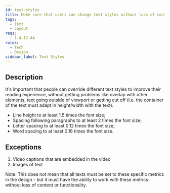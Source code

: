 ```yaml
---
id: text-styles
title: Make sure that users can change text styles without loss of content or functionality
tags:
  - Text
  - Layout
reqs:
  - 1.4.12 AA
roles:
  - Tech
  - Design
sidebar_label: Text Styles
---
```


## Description

It's important that people can override different text styles to improve their reading experience, without getting problems like overlap with other elements, text going outside of viewport or getting cut off (i.e. the container of the text must adapt in height/width with the text).

- Line height to at least 1.5 times the font size;
- Spacing following paragraphs to at least 2 times the font size;
- Letter spacing to at least 0.12 times the font size;
- Word spacing to at least 0.16 times the font size.

## Exceptions

1. Video captions that are embedded in the video
2. Images of text

Note. This does not mean that all texts must be set to these specific metrics in the design - but it must have the ability to work with these metrics without loss of content or functionality.

